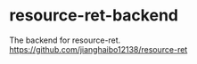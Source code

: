 # resource-ret-backend
The backend for resource-ret. https://github.com/jianghaibo12138/resource-ret
